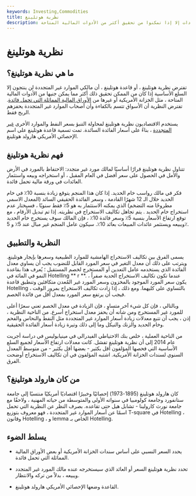 ```yaml
---
keywords: Investing,Commodities
title: نظرية هوتلينغ
description: تفترض نظرية هوتلينغ أن مالكي الموارد غير المتجددة لن ينتجوا الإمدادات إلا إذا تمكنوا من تحقيق أكثر من الأدوات المالية المتاحة.
---
```


# نظرية هوتلينغ
## ما هي نظرية هوتلينغ؟

تفترض نظرية هوتلينغ ، أو قاعدة هوتلينغ ، أن مالكي الموارد غير المتجددة لن ينتجون إلا السلع الأساسية إذا كان من الممكن تحقيق ذلك أكثر مما يمكن جنيها من الأدوات المالية المتاحة ، مثل الخزانة الأمريكية أو غيرها من [الأوراق المالية المماثلة التي تحمل فائدة](/security). تفترض النظرية أن الأسواق تتسم بالكفاءة وأن أصحاب الموارد غير المتجددة يحفزهم الربح فقط.

يستخدم الاقتصاديون نظرية هوتلينغ لمحاولة التنبؤ بسعر النفط والموارد الأخرى [غير المتجددة](/nonrenewableresource) ، بناءً على أسعار الفائدة السائدة. تمت تسمية قاعدة هوتلينغ على اسم الإحصائي الأمريكي هارولد هوتلينغ.

## فهم نظرية هوتلينغ

تتناول نظرية هوتلينغ قرارًا أساسيًا لمالك مورد غير متجدد: الاحتفاظ بالمورد في الأرض والأمل في الحصول على سعر أفضل في العام المقبل ، أو استخراجه وبيعه واستثمار العائدات في ورقة مالية تحمل فائدة.

فكر في مالك رواسب خام الحديد. إذا كان هذا المنجم يتوقع زيادة بنسبة 10٪ في خام الحديد خلال الـ 12 شهرًا القادمة ، وسعر الفائدة الحقيقي السائد (المعدل الاسمي مطروحًا منه التضخم) الذي يمكنه الاستثمار به هو 5٪ فقط سنويًا ، فسيختار عدم استخراج خام الحديد . يتم تجاهل تكاليف الاستخراج في نظريته. إذا تم تبديل الأرقام ، مع توقع ارتفاع الأسعار بنسبة 5٪ وسعر فائدة 10٪ ، فإن المالك سوف يستخرج خام الحديد ويبيعه ويستثمر عائدات المبيعات بعائد 10٪. سيكون عامل المنجم غير مبال عند 5٪ و 5٪.

## النظرية والتطبيق

يسمى الفرق بين تكاليف الاستخراج الهامشية للموارد الطبيعية وسعرها بإيجار هوتلينغ. ويترتب على ذلك أن معدل التغير في سعر المورد القابل للنضوب يجب أن يساوي معدل الفائدة الذي يستخدمه عامل التعدين أو المستخرج لخصم المستقبل ؛ يُعرف هذا بقاعدة النمو في المائة في Hotelling ** r **. عندما تكون تكاليف الاستخراج الحدية صفراً ، يكون سعر المورد الموجود بالمخزون وسعر المورد غير المُعدن متكافئين وتنطبق قاعدة Hotelling بالتساوي على كليهما. ومع ذلك ، إذا زادت تكاليف الاستخراج بمرور الوقت ، فيجب أن يرتفع سعر المورد بمعدل أقل من فائدة الخصم.

وبالتالي ، فإن كل شيء آخر متساوٍ ، فإن الزيادة في معدل الخصم تعني سعرًا أعلى للمورد غير المستخرج ومن شأنه أن يحفز معدل استخراج أسرع. من الناحية النظرية ، إذن ، يجب أن تتبع معدلات زيادة أسعار الموارد غير المتجددة مثل النفط والنحاس والفحم وخام الحديد والزنك والنيكل وما إلى ذلك وتيرة زيادة أسعار الفائدة الحقيقية.

من الناحية العملية ، خلص بنك الاحتياطي الفيدرالي في مينيابوليس في دراسة أجريت عام 2014 إلى أن نظرية هوتلينغ تفشل. كانت معدلات ارتفاع الأسعار لجميع السلع الأساسية التي فحصها المؤلفون أقل بكثير - بعضها أقل بكثير - من متوسط المعدل السنوي لسندات الخزانة الأمريكية. اشتبه المؤلفون في أن تكاليف الاستخراج أوضحت الفرق.

## من كان هارولد هوتلينغ؟

كان هارولد هوتلينغ (1895-1973) إحصائيًا وخبيرًا اقتصاديًا أمريكيًا منتسبًا إلى جامعة ستانفورد وجامعة كولومبيا في سنواته الأولى والمتوسطة من حياته المهنية ، ولاحقًا مع جامعة نورث كارولينا - تشابل هيل حتى تقاعده. بصرف النظر عن النظرية التي تحمل اسمًا عن أسعار الموارد غير المتجددة ، فهو معروف بتوزيع T-square في Hotelling ، وقانون Hotelling ، و lemma الخاص بـ Hotelling.

## يسلط الضوء

- يحدد السعر النسبي على أساس سندات الخزانة الأمريكية أو بعض الأوراق المالية المماثلة التي تحمل فائدة.

- تحدد نظرية هوتلينغ السعر أو العائد الذي سيستخرجه عنده مالك المورد غير المتجدد ويبيعه ، بدلاً من تركه والانتظار.

- القاعدة وضعها الإحصائي الأمريكي هارولد هوتلينغ.

